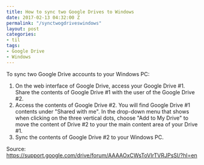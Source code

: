 ```yaml
---
title: How to sync two Google Drives to Windows
date: 2017-02-13 04:32:00 Z
permalink: "/synctwogdriveswindows"
layout: post
categories:
- til
tags:
- Google Drive
- Windows
---
```

To sync two Google Drive accounts to your Windows PC:
1. On the web interface of Google Drive, access your Google Drive #1. Share the contents of Google Drive #1 with the user of the Google Drive #2.  
2. Access the contents of Google Drive #2.  You will find Google Drive #1 contents under "Shared with me".  In the drop-down menu that shows when clicking on the three vertical dots,  choose "Add to My Drive" to move the content of Drive #2 to your the main content area of your Drive #1.  
3. Sync the contents of Google Drive #2 to your Windows PC.  

Source: https://support.google.com/drive/forum/AAAAOxCWsToVIrTVRJPsSI/?hl=en